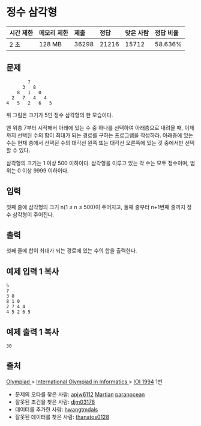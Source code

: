 # 정수 삼각형 

| 시간 제한 | 메모리 제한 | 제출  | 정답  | 맞은 사람 | 정답 비율 |
| :-------- | :---------- | :---- | :---- | :-------- | :-------- |
| 2 초      | 128 MB      | 36298 | 21216 | 15712     | 58.636%   |

## 문제

```
        7
      3   8
    8   1   0
  2   7   4   4
4   5   2   6   5
```

위 그림은 크기가 5인 정수 삼각형의 한 모습이다.

맨 위층 7부터 시작해서 아래에 있는 수 중 하나를 선택하여 아래층으로 내려올 때, 이제까지 선택된 수의 합이 최대가 되는 경로를 구하는 프로그램을 작성하라. 아래층에 있는 수는 현재 층에서 선택된 수의 대각선 왼쪽 또는 대각선 오른쪽에 있는 것 중에서만 선택할 수 있다.

삼각형의 크기는 1 이상 500 이하이다. 삼각형을 이루고 있는 각 수는 모두 정수이며, 범위는 0 이상 9999 이하이다.

## 입력

첫째 줄에 삼각형의 크기 n(1 ≤ n ≤ 500)이 주어지고, 둘째 줄부터 n+1번째 줄까지 정수 삼각형이 주어진다.

## 출력

첫째 줄에 합이 최대가 되는 경로에 있는 수의 합을 출력한다.

## 예제 입력 1 복사

```
5
7
3 8
8 1 0
2 7 4 4
4 5 2 6 5
```

## 예제 출력 1 복사

```
30
```

## 출처

[Olympiad ](https://www.acmicpc.net/category/2)> [International Olympiad in Informatics ](https://www.acmicpc.net/category/99)> [IOI 1994](https://www.acmicpc.net/category/detail/541) 1번

- 문제의 오타를 찾은 사람: [apjw6112](https://www.acmicpc.net/user/apjw6112) [Martian](https://www.acmicpc.net/user/Martian) [paranocean](https://www.acmicpc.net/user/paranocean)
- 잘못된 조건을 찾은 사람: [djm03178](https://www.acmicpc.net/user/djm03178)
- 데이터를 추가한 사람: [hwangtmdals](https://www.acmicpc.net/user/hwangtmdals)
- 잘못된 데이터를 찾은 사람: [thanatos0128](https://www.acmicpc.net/user/thanatos0128)